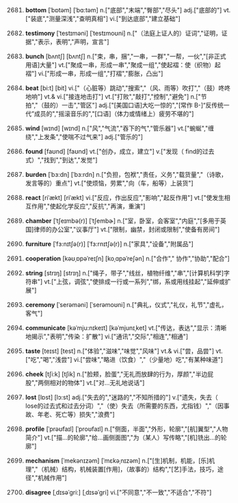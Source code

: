 2681. **bottom**
[ˈbɒtəm]  [ˈbɑ:təm]
n.["底部","末端","臀部","尽头"]  adj.["底部的"]  vt.["装底","测量深浅","查明真相"]  vi.["到达底部","建立基础"]  

2682. **testimony**
[ˈtestɪməni]  [ˈtestɪmoʊni]
n.["（法庭上证人的）证词","证明，证据","表示，表明","声明，宣言"]  

2683. **bunch**
[bʌntʃ]  [bʌntʃ]
n.["束，串，捆","一串，一群","一帮，一伙","[非正式用语]大量"]  vt.["聚成一串，形成一串","聚成一组","使起褶：使（织物）起褶"]  vi.["形成一串，形成一组","打褶","膨胀，凸出"]  

2684. **beat**
[bi:t]  [bit]
vi.["（心脏等）跳动","搜索","（风、雨等）吹打","（鼓）咚咚地响"]  vt.& vi.["接连地击打"]  vt.["打败","敲打","控制","避免"]  n.["节拍","（鼓的）一击","管区"]  adj.["[美国口语]大吃一惊的","[常作 B-]“反传统一代”成员的","摇滚音乐的","[口语]（体力或情绪上）疲劳不堪的"]  

2685. **wind**
[wɪnd]  [wɪnd]
n.["风","气流","吞下的气","管乐器"]  vt.["蜿蜒","缠绕","上发条","使喘不过气来"]  adj.["管乐的"]  

2686. **found**
[faʊnd]  [faʊnd]
vt.["创办，成立，建立"]  v.["发现（ find的过去式）","找到","到达","发觉"]  

2687. **burden**
[ˈbɜ:dn]  [ˈbɜ:rdn]
n.["负担，包袱","责任，义务","载货量","（诗歌，发言等的）重点"]  vt.["使烦恼，劳累","向（车，船等）上装货"]  

2688. **react**
[riˈækt]  [riˈækt]
vi.["反应，作出反应","影响","起反作用"]  vt.["使发生相互作用","使起化学反应","反抗","再演，重演"]  

2689. **chamber**
[ˈtʃeɪmbə(r)]  [ˈtʃembɚ]
n.["室，卧室，会客室","内庭","[多用于英国]律师的办公室","议事厅"]  vt.["限制，幽禁，封闭或限制","使备有房间"]  

2690. **furniture**
[ˈfɜ:nɪtʃə(r)]  [ˈfɜ:rnɪtʃə(r)]
n.["家具","设备","附属品"]  

2691. **cooperation**
[kəʊˌɒpəˈreɪʃn]  [koˌɑpəˈreʃən]
n.["合作"," 协作","协助","配合"]  

2692. **string**
[strɪŋ]  [strɪŋ]
n.["绳子，带子","线丝，植物纤维","串","[计算机科学]字符串"]  vt.["上弦，调弦","使排成一行或一系列","绑，系或用线挂起","延伸或扩展"]  

2693. **ceremony**
[ˈserəməni]  [ˈserəmoʊni]
n.["典礼，仪式","礼仪，礼节","虚礼，客气"]  

2694. **communicate**
[kəˈmju:nɪkeɪt]  [kəˈmjunɪˌket]
vt.["传达，表达","显示：清晰地揭示","表明","传染：扩散"]  vi.["通讯","交际","相连","相通"]  

2695. **taste**
[teɪst]  [test]
n.["体验","滋味","味觉","风味"]  vt.& vi.["尝，品尝"]  vt.["吃","喝","浅尝"]  vi.["尝味","略进（饮食）","（少量地）吃","有某种味道"]  

2696. **cheek**
[tʃi:k]  [tʃik]
n.["脸颊，脸蛋","无礼而放肆的行为，厚颜","半边屁股","两侧相对的物体"]  vt.["对…无礼地说话"]  

2697. **lost**
[lɒst]  [lɔ:st]
adj.["失去的","迷路的","不知所措的"]  v.["遗失，失去（ lose的过去式和过去分词）","（使）失去（所需要的东西，尤指钱）","（因事故、年老、死亡等）损失","浪费"]  

2698. **profile**
[ˈprəʊfaɪl]  [ˈproʊfaɪl]
n.["侧面，半面","外形，轮廓","[航]翼型","人物简介"]  vt.["描…的轮廓","给…画侧面图","为（某人）写传略","[机]铣出…的轮廓"]  

2699. **mechanism**
[ˈmekənɪzəm]  [ˈmɛkəˌnɪzəm]
n.["[生]机制，机能，[乐]机理","（机械）结构，机械装置[作用]，（故事的）结构","[艺]手法，技巧，途径","机械作用"]  

2700. **disagree**
[ˌdɪsəˈgri:]  [ˌdɪsəˈɡri]
vi.["不同意","不一致","不适合","不符"]  

